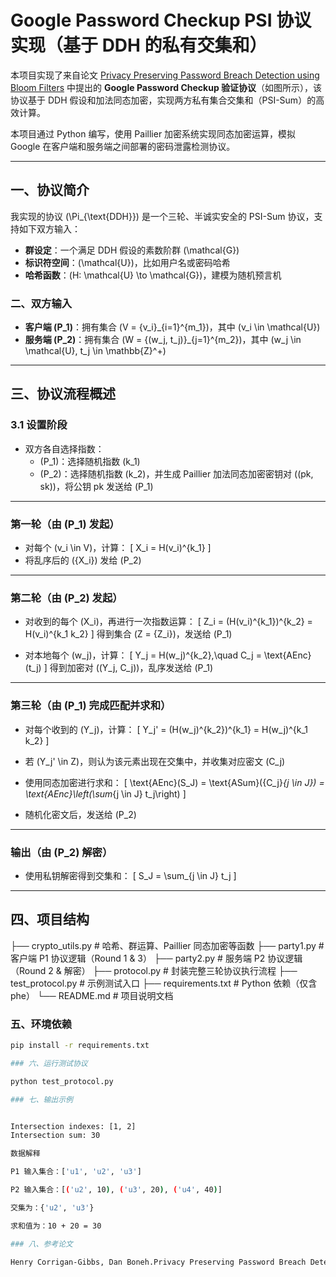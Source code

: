 # Google Password Checkup PSI 协议实现（基于 DDH 的私有交集和）

本项目实现了来自论文 [Privacy Preserving Password Breach Detection using Bloom Filters](https://eprint.iacr.org/2019/723.pdf) 中提出的 **Google Password Checkup 验证协议**（如图所示），该协议基于 DDH 假设和加法同态加密，实现两方私有集合交集和（PSI-Sum）的高效计算。

本项目通过 Python 编写，使用 Paillier 加密系统实现同态加密运算，模拟 Google 在客户端和服务端之间部署的密码泄露检测协议。

---

## 一、协议简介

我实现的协议 \(\Pi_{\text{DDH}}\) 是一个三轮、半诚实安全的 PSI-Sum 协议，支持如下双方输入：

- **群设定**：一个满足 DDH 假设的素数阶群 \(\mathcal{G}\)
- **标识符空间**：\(\mathcal{U}\)，比如用户名或密码哈希
- **哈希函数**：\(H: \mathcal{U} \to \mathcal{G}\)，建模为随机预言机

### 二、双方输入

- **客户端 \(P_1\)**：拥有集合 \(V = \{v_i\}_{i=1}^{m_1}\)，其中 \(v_i \in \mathcal{U}\)
- **服务端 \(P_2\)**：拥有集合 \(W = \{(w_j, t_j)\}_{j=1}^{m_2}\)，其中 \(w_j \in \mathcal{U}, t_j \in \mathbb{Z}^+\)

---

## 三、协议流程概述

### 3.1 设置阶段
- 双方各自选择指数：
  - \(P_1\)：选择随机指数 \(k_1\)
  - \(P_2\)：选择随机指数 \(k_2\)，并生成 Paillier 加法同态加密密钥对 \((pk, sk)\)，将公钥 pk 发送给 \(P_1\)

---

### 第一轮（由 \(P_1\) 发起）

- 对每个 \(v_i \in V\)，计算：
  \[
  X_i = H(v_i)^{k_1}
  \]
- 将乱序后的 \(\{X_i\}\) 发给 \(P_2\)

---

### 第二轮（由 \(P_2\) 发起）

- 对收到的每个 \(X_i\)，再进行一次指数运算：
  \[
  Z_i = (H(v_i)^{k_1})^{k_2} = H(v_i)^{k_1 k_2}
  \]
  得到集合 \(Z = \{Z_i\}\)，发送给 \(P_1\)

- 对本地每个 \(w_j\)，计算：
  \[
  Y_j = H(w_j)^{k_2},\quad C_j = \text{AEnc}(t_j)
  \]
  得到加密对 \((Y_j, C_j)\)，乱序发送给 \(P_1\)

---

### 第三轮（由 \(P_1\) 完成匹配并求和）

- 对每个收到的 \(Y_j\)，计算：
  \[
  Y_j' = (H(w_j)^{k_2})^{k_1} = H(w_j)^{k_1 k_2}
  \]
- 若 \(Y_j' \in Z\)，则认为该元素出现在交集中，并收集对应密文 \(C_j\)

- 使用同态加密进行求和：
  \[
  \text{AEnc}(S_J) = \text{ASum}(\{C_j\}_{j \in J}) = \text{AEnc}\left(\sum_{j \in J} t_j\right)
  \]
- 随机化密文后，发送给 \(P_2\)

---

### 输出（由 \(P_2\) 解密）

- 使用私钥解密得到交集和：
  \[
  S_J = \sum_{j \in J} t_j
  \]

---

## 四、项目结构

├── crypto_utils.py # 哈希、群运算、Paillier 同态加密等函数
├── party1.py # 客户端 P1 协议逻辑（Round 1 & 3）
├── party2.py # 服务端 P2 协议逻辑（Round 2 & 解密）
├── protocol.py # 封装完整三轮协议执行流程
├── test_protocol.py # 示例测试入口
├── requirements.txt # Python 依赖（仅含 phe）
└── README.md # 项目说明文档


### 五、环境依赖

```bash
pip install -r requirements.txt

### 六、运行测试协议

python test_protocol.py

### 七、输出示例


Intersection indexes: [1, 2]
Intersection sum: 30

数据解释

P1 输入集合：['u1', 'u2', 'u3']

P2 输入集合：[('u2', 10), ('u3', 20), ('u4', 40)]

交集为：{'u2', 'u3'}

求和值为：10 + 20 = 30

### 八、参考论文

Henry Corrigan-Gibbs, Dan Boneh.Privacy Preserving Password Breach Detection using Bloom Filters, 2019.


